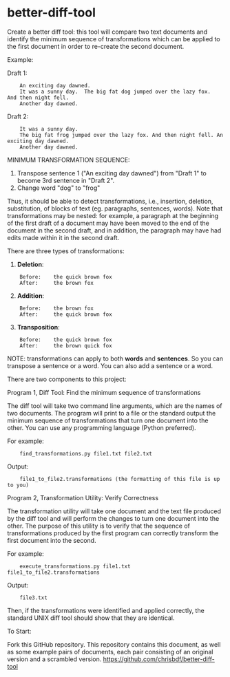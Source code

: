 # better-diff-tool

Create a better diff tool: this tool will compare two text documents and identify the minimum sequence of transformations which can be applied to the first document in order to re-create the second document.

Example: 

Draft 1:
```
    An exciting day dawned.
    It was a sunny day.  The big fat dog jumped over the lazy fox.  And then night fell. 
    Another day dawned.
```
    
Draft 2:
```
    It was a sunny day.
    The big fat frog jumped over the lazy fox. And then night fell. An exciting day dawned.
    Another day dawned.
```

MINIMUM TRANSFORMATION SEQUENCE: 
1. Transpose sentence 1 ("An exciting day dawned") from "Draft 1" to become 3rd sentence in "Draft 2".
1. Change word "dog" to "frog"

Thus, it should be able to detect transformations, i.e., insertion, deletion, substitution, of blocks of text (eg. paragraphs, sentences, words). Note that transformations may be nested: for example, a paragraph at the beginning of the first draft of a document may have been moved to the end of the document in the second draft, and in addition, the paragraph may have had edits made within it in the second draft.

There are three types of transformations: 

1. **Deletion**:
```
    Before:    the quick brown fox
    After:     the brown fox
```
2. **Addition**:
```
    Before:    the brown fox
    After:     the quick brown fox
```
3. **Transposition**:
```
    Before:    the quick brown fox 
    After:     the brown quick fox
```

NOTE: transformations can apply to both **words** and **sentences**.
So you can transpose a sentence or a word.
You can also add a sentence or a word.

There are two components to this project:

Program 1, Diff Tool: Find the minimum sequence of transformations

The diff tool will take two command line arguments, which are the names of two documents. The program will print to a file or the standard output the minimum sequence of transformations that turn one document into the other. You can use any programming language (Python preferred).

For example:
```
    find_transformations.py file1.txt file2.txt
```

Output:
```
    file1_to_file2.transformations (the formatting of this file is up to you)
```

Program 2, Transformation Utility: Verify Correctness

The transformation utility will take one document and the text file produced by the diff tool and will perform the changes to turn one document into the other. The purpose of this utility is to verify that the sequence of transformations produced by the first program can correctly transform the first document into the second.

For example:
```
    execute_transformations.py file1.txt file1_to_file2.transformations
```

Output: 
```
    file3.txt
```

Then, if the transformations were identified and applied correctly, the standard UNIX diff tool should show that they are identical.

To Start:

Fork this GitHub repository. This repository contains this document, as well as some example pairs of documents, each pair consisting of an original version and a scrambled version.
https://github.com/chrisbdf/better-diff-tool
 
